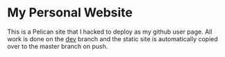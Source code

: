 # My Personal Website

This is a Pelican site that I hacked to deploy as my github user page. All work is done on the [dev](https://github.com/nolanbconaway/nolanbconaway.github.io/tree/dev) branch and the static site is automatically copied over to the master branch on push.